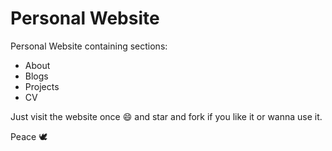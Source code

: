 # Personal Website

Personal Website containing sections:
* About
* Blogs
* Projects
* CV

Just visit the website once :smile: and star and fork if you like it or wanna use it.

Peace :dove:

